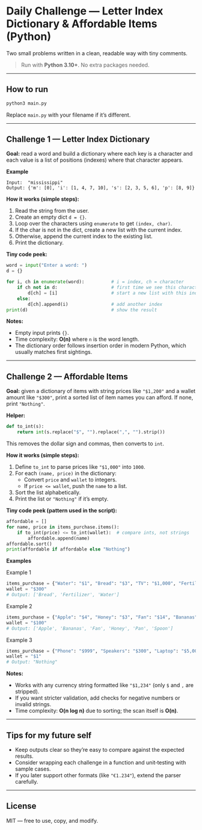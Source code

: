 # Daily Challenge — Letter Index Dictionary & Affordable Items (Python)

Two small problems written in a clean, readable way with tiny comments.

> Run with **Python 3.10+**. No extra packages needed.

---

## How to run

```bash
python3 main.py
```
Replace `main.py` with your filename if it’s different.

---

## Challenge 1 — Letter Index Dictionary

**Goal:** read a word and build a dictionary where each key is a character and each value is a list of positions (indexes) where that character appears.

**Example**
```
Input:  "mississippi"
Output: {'m': [0], 'i': [1, 4, 7, 10], 's': [2, 3, 5, 6], 'p': [8, 9]}
```

**How it works (simple steps):**
1. Read the string from the user.
2. Create an empty dict `d = {}`.
3. Loop over the characters using `enumerate` to get `(index, char)`.
4. If the char is not in the dict, create a new list with the current index.
5. Otherwise, append the current index to the existing list.
6. Print the dictionary.

**Tiny code peek:**
```python
word = input("Enter a word: ")
d = {}

for i, ch in enumerate(word):          # i = index, ch = character
    if ch not in d:                    # first time we see this character
        d[ch] = [i]                    # start a new list with this index
    else:
        d[ch].append(i)                # add another index
print(d)                               # show the result
```

**Notes:**
- Empty input prints `{}`.
- Time complexity: **O(n)** where `n` is the word length.
- The dictionary order follows insertion order in modern Python, which usually matches first sightings.

---

## Challenge 2 — Affordable Items

**Goal:** given a dictionary of items with string prices like `"$1,200"` and a wallet amount like `"$300"`, print a sorted list of item names you can afford. If none, print `"Nothing"`.

**Helper:**
```python
def to_int(s):
    return int(s.replace("$", "").replace(",", "").strip())
```
This removes the dollar sign and commas, then converts to `int`.

**How it works (simple steps):**
1. Define `to_int` to parse prices like `"$1,000"` into `1000`.
2. For each `(name, price)` in the dictionary:
   - Convert `price` and `wallet` to integers.
   - If `price <= wallet`, push the `name` to a list.
3. Sort the list alphabetically.
4. Print the list or `"Nothing"` if it’s empty.

**Tiny code peek (pattern used in the script):**
```python
affordable = []
for name, price in items_purchase.items():
    if to_int(price) <= to_int(wallet):  # compare ints, not strings
        affordable.append(name)
affordable.sort()
print(affordable if affordable else "Nothing")
```

**Examples**

Example 1
```python
items_purchase = {"Water": "$1", "Bread": "$3", "TV": "$1,000", "Fertilizer": "$20"}
wallet = "$300"
# Output: ['Bread', 'Fertilizer', 'Water']
```

Example 2
```python
items_purchase = {"Apple": "$4", "Honey": "$3", "Fan": "$14", "Bananas": "$4", "Pan": "$100", "Spoon": "$2"}
wallet = "$100"
# Output: ['Apple', 'Bananas', 'Fan', 'Honey', 'Pan', 'Spoon']
```

Example 3
```python
items_purchase = {"Phone": "$999", "Speakers": "$300", "Laptop": "$5,000", "PC": "$1200"}
wallet = "$1"
# Output: "Nothing"
```

**Notes:**
- Works with any currency string formatted like `"$1,234"` (only `$` and `,` are stripped).
- If you want stricter validation, add checks for negative numbers or invalid strings.
- Time complexity: **O(n log n)** due to sorting; the scan itself is **O(n)**.

---

## Tips for my future self
- Keep outputs clear so they’re easy to compare against the expected results.
- Consider wrapping each challenge in a function and unit‑testing with sample cases.
- If you later support other formats (like `"€1.234"`), extend the parser carefully.

---

## License
MIT — free to use, copy, and modify.

